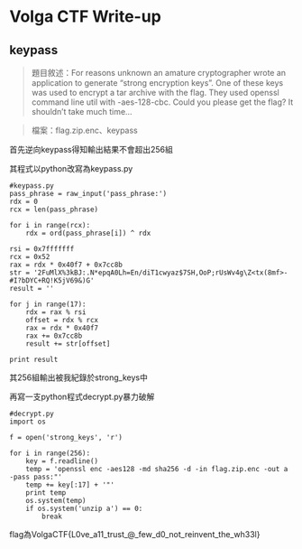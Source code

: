 # Volga CTF Write-up

keypass
---

>題目敘述：For reasons unknown an amature cryptographer wrote an application to generate “strong encryption keys”. One of these keys was used to encrypt a tar archive with the flag. They used openssl command line util with -aes-128-cbc. Could you please get the flag? It shouldn’t take much time…

>檔案：flag.zip.enc、keypass

首先逆向keypass得知輸出結果不會超出256組

其程式以python改寫為keypass.py

```
#keypass.py
pass_phrase = raw_input('pass_phrase:')
rdx = 0
rcx = len(pass_phrase)

for i in range(rcx):
	rdx = ord(pass_phrase[i]) ^ rdx

rsi = 0x7fffffff
rcx = 0x52
rax = rdx * 0x40f7 + 0x7cc8b
str = '2FuMlX%3kBJ:.N*epqA0Lh=En/diT1cwyaz$7SH,OoP;rUsWv4g\Z<tx(8mf>-#I?bDYC+RQ!K5jV69&)G'
result = ''

for j in range(17):
	rdx = rax % rsi
	offset = rdx % rcx
	rax = rdx * 0x40f7
	rax += 0x7cc8b
	result += str[offset]

print result
```

其256組輸出被我紀錄於strong_keys中

再寫一支python程式decrypt.py暴力破解

```
#decrypt.py
import os

f = open('strong_keys', 'r')

for i in range(256):
	key = f.readline()
	temp = 'openssl enc -aes128 -md sha256 -d -in flag.zip.enc -out a -pass pass:"'
	temp += key[:17] + '"'
	print temp
	os.system(temp)
	if os.system('unzip a') == 0:
		break

```

flag為VolgaCTF{L0ve_a11_trust_@_few_d0_not_reinvent_the_wh33l}
